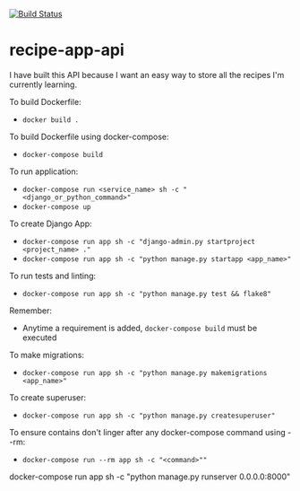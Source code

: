 [![Build Status](https://travis-ci.org/oyekanmiayo/recipe-app-api.svg?branch=master)](https://travis-ci.org/oyekanmiayo/recipe-app-api)

# recipe-app-api
I have built this API because I want an easy way to store all the recipes I'm currently learning.

To build Dockerfile:
- `docker build .`

To build Dockerfile using docker-compose:
- `docker-compose build`

To run application:
- `docker-compose run <service_name> sh -c "<django_or_python_command>"`
- `docker-compose up`

To create Django App:
- `docker-compose run app sh -c "django-admin.py startproject <project_name> ."`
- `docker-compose run app sh -c "python manage.py startapp <app_name>"`

To run tests and linting:
- `docker-compose run app sh -c "python manage.py test && flake8"`

Remember:
- Anytime a requirement is added, `docker-compose build` must be executed

To make migrations:
- `docker-compose run app sh -c "python manage.py makemigrations <app_name>"`

To create superuser:
- `docker-compose run app sh -c "python manage.py createsuperuser"`

To ensure contains don't linger after any docker-compose command using --rm:
- `docker-compose run --rm app sh -c "<command>""`

docker-compose run app sh -c "python manage.py runserver 0.0.0.0:8000"